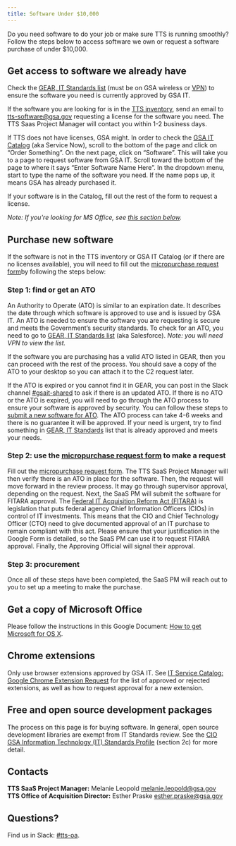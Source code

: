 ```yaml
---
title: Software Under $10,000
---
```


Do you need software to do your job or make sure TTS is running smoothly? Follow the steps below to access software we own or request a software purchase of under $10,000.

<!-- [Commented out until this page exists] If you need to purchase more expensive software, see [software requests over $10,000](). -->

## Get access to software we already have

Check the [GEAR, IT Standards list](https://ea.gsa.gov/#!/applications) (must be on GSA wireless or [VPN]({{site.baseurl}}/vmware-horizon/#logging-into-vmware-horizon)) to ensure the software you need is currently approved by GSA IT.

If the software you are looking for is in the [TTS inventory](https://docs.google.com/spreadsheets/d/12pfcEIEXaJTjIKex-3wnI89erIvgKf9B_XpGkDl6qsM/edit#gid=0), send an email to [tts-software@gsa.gov](mailto:tts-software@gsa.gov) requesting a license for the software you need. The TTS Saas Project Manager will contact you within 1-2 business days.

If TTS does not have licenses, GSA might. In order to check the [GSA IT Catalog](https://gsa.service-now.com/sp/) (aka Service Now), scroll to the bottom of the page and click on “Order Something”. On the next page, click on “Software”. This will take you to a page to request software from GSA IT. Scroll toward the bottom of the page to where it says “Enter Software Name Here”. In the dropdown menu, start to type the name of the software you need. If the name pops up, it means GSA has already purchased it.

If your software is in the Catalog, fill out the rest of the form to request a license.

*Note: If you're looking for MS Office, see [this section below](https://handbook.18f.gov/software/#get-a-copy-of-microsoft-office).*

## Purchase new software

If the software is not in the TTS inventory or GSA IT Catalog (or if there are no licenses available), you will need to fill out the [micropurchase request form](https://docs.google.com/forms/d/e/1FAIpQLSd-GoOE9xWWfJvdZNRP3SE7mj5ysI_RfM8brxdG8YpyJV9yKA/viewform)by following the steps below:

### Step 1: find or get an ATO

An Authority to Operate (ATO) is similar to an expiration date. It describes the date through which software is approved to use and is issued by GSA IT. An ATO is needed to ensure the software you are requesting is secure and meets the Government’s security standards. To check for an ATO, you need to go to [GEAR, IT Standards list](https://ea.gsa.gov/#!/itstandards) (aka Salesforce). *Note: you will need VPN to view the list.*

If the software you are purchasing has a valid ATO listed in GEAR, then you can proceed with the rest of the process. You should save a copy of the ATO to your desktop so you can attach it to the C2 request later. 

If the ATO is expired or you cannot find it in GEAR, you can post in the Slack channel [#gsait-shared](https://gsa-tts.slack.com/messages/gsait-shared/) to ask if there is an updated ATO. If there is no ATO or the ATO is expired, you will need to go through the ATO process to ensure your software is approved by security. You can follow these steps to [submit a new software for ATO](https://insite.gsa.gov/topics/information-technology/do-it-yourself-self-help/software-and-applications/software-downloads-and-requests/it-standards). The ATO process can take 4-6 weeks and there is no guarantee it will be approved. If your need is urgent, try to find something in [GEAR, IT Standards](https://ea.gsa.gov/#!/itstandards) list that is already approved and meets your needs.

### Step 2: use the [micropurchase request form](https://docs.google.com/forms/d/e/1FAIpQLSd-GoOE9xWWfJvdZNRP3SE7mj5ysI_RfM8brxdG8YpyJV9yKA/viewform) to make a request

Fill out the [micropurchase request form](https://docs.google.com/forms/d/e/1FAIpQLSd-GoOE9xWWfJvdZNRP3SE7mj5ysI_RfM8brxdG8YpyJV9yKA/viewform). The TTS SaaS Project Manager will then verify there is an ATO in place for the software. Then, the request will move forward in the review process. It may go through supervisor approval, depending on the request. Next, the SaaS PM will submit the software for FITARA approval. The [Federal IT Acquisition Reform Act (FITARA)](https://management.cio.gov/) is legislation that puts federal agency Chief Information Officers (CIOs) in control of IT investments. This means that the CIO and Chief Technology Officer (CTO) need to give documented approval of an IT purchase to remain compliant with this act. Please ensure that your justification in the Google Form is detailed, so the SaaS PM can use it to request FITARA approval. Finally, the Approving Official will signal their approval. 

### Step 3: procurement

Once all of these steps have been completed, the SaaS PM will reach out to you to set up a meeting to make the purchase.

## Get a copy of Microsoft Office

Please follow the instructions in this Google Document: [How to get Microsoft for OS X](https://docs.google.com/document/d/1ca1Ka0R9XBaxRhpagGUKPgVzO589_bx89GWMogQintM/edit?usp=sharing).

## Chrome extensions

Only use browser extensions approved by GSA IT. See [IT Service Catalog: Google Chrome Extension Request](https://insite.gsa.gov/topics/information-technology/assistance-and-help-desks/service-catalog/it-service-catalog-google-chrome-extension-request?term=google%20extensions) for the list of approved or rejected extensions, as well as how to request approval for a new extension.

## Free and open source development packages

The process on this page is for buying software. In general, open source development libraries are exempt from IT Standards review. See the [CIO GSA Information Technology (IT) Standards Profile](https://www.gsa.gov/directives-library/gsa-information-technology-it-standards-profile-21601f-chge-2-cio) (section 2c) for more detail.

## Contacts

**TTS SaaS Project Manager:** Melanie Leopold [melanie.leopold@gsa.gov](mailto:melanie.leopold@gsa.gov)  
**TTS Office of Acquisition Director:** Esther Praske [esther.praske@gsa.gov](mailto:esther.praske@gsa.gov)

## Questions?

Find us in Slack: [#tts-oa](https://gsa-tts.slack.com/messages/tts-oa/).



